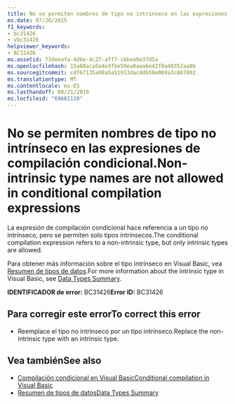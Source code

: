 ```yaml
---
title: No se permiten nombres de tipo no intrínseco en las expresiones de compilación condicional.
ms.date: 07/20/2015
f1_keywords:
- bc31426
- vbc31426
helpviewer_keywords:
- BC31426
ms.assetid: 73deeafa-4dbe-4c27-aff7-c6bea0e37d5a
ms.openlocfilehash: 15a68aca5a4e3fbe59ea0aea6e42f8a40352aa86
ms.sourcegitcommit: cdf67135a98a5a51913dacddb58e004a3c867802
ms.translationtype: MT
ms.contentlocale: es-ES
ms.lasthandoff: 08/21/2019
ms.locfileid: "69661110"
---
```

# <a name="non-intrinsic-type-names-are-not-allowed-in-conditional-compilation-expressions"></a><span data-ttu-id="ae885-102">No se permiten nombres de tipo no intrínseco en las expresiones de compilación condicional.</span><span class="sxs-lookup"><span data-stu-id="ae885-102">Non-intrinsic type names are not allowed in conditional compilation expressions</span></span>
<span data-ttu-id="ae885-103">La expresión de compilación condicional hace referencia a un tipo no intrínseco, pero se permiten solo tipos intrínsecos.</span><span class="sxs-lookup"><span data-stu-id="ae885-103">The conditional compilation expression refers to a non-intrinsic type, but only intrinsic types are allowed.</span></span>  
  
 <span data-ttu-id="ae885-104">Para obtener más información sobre el tipo intrínseco en Visual Basic, vea [Resumen de tipos de datos](../../visual-basic/language-reference/keywords/data-types-summary.md).</span><span class="sxs-lookup"><span data-stu-id="ae885-104">For more information about the intrinsic type in Visual Basic, see [Data Types Summary](../../visual-basic/language-reference/keywords/data-types-summary.md).</span></span>  
  
 <span data-ttu-id="ae885-105">**IDENTIFICADOR de error:** BC31426</span><span class="sxs-lookup"><span data-stu-id="ae885-105">**Error ID:** BC31426</span></span>  
  
## <a name="to-correct-this-error"></a><span data-ttu-id="ae885-106">Para corregir este error</span><span class="sxs-lookup"><span data-stu-id="ae885-106">To correct this error</span></span>  
  
- <span data-ttu-id="ae885-107">Reemplace el tipo no intrínseco por un tipo intrínseco.</span><span class="sxs-lookup"><span data-stu-id="ae885-107">Replace the non-intrinsic type with an intrinsic type.</span></span>  
  
## <a name="see-also"></a><span data-ttu-id="ae885-108">Vea también</span><span class="sxs-lookup"><span data-stu-id="ae885-108">See also</span></span>

- [<span data-ttu-id="ae885-109">Compilación condicional en Visual Basic</span><span class="sxs-lookup"><span data-stu-id="ae885-109">Conditional compilation in Visual Basic</span></span>](../programming-guide/program-structure/conditional-compilation.md)
- [<span data-ttu-id="ae885-110">Resumen de tipos de datos</span><span class="sxs-lookup"><span data-stu-id="ae885-110">Data Types Summary</span></span>](../../visual-basic/language-reference/keywords/data-types-summary.md)

